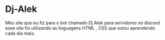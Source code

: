 # Dj-Alek
Meu site que eu fiz para o bot chamado Dj Alek para servidores no discord esse site foi utilizando as linguagens HTML , CSS que estou aprendendo cada dia mais.

